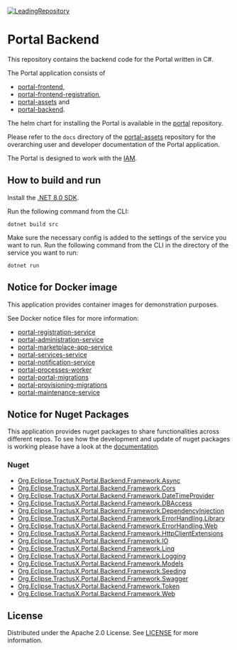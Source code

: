 [![LeadingRepository](https://img.shields.io/badge/Leading_Repository-Portal-blue)](https://github.com/eclipse-tractusx/portal)

# Portal Backend

This repository contains the backend code for the Portal written in C#.

The Portal application consists of

- [portal-frontend](https://github.com/eclipse-tractusx/portal-frontend),
- [portal-frontend-registration](https://github.com/eclipse-tractusx/portal-frontend-registration),
- [portal-assets](https://github.com/eclipse-tractusx/portal-assets) and
- [portal-backend](https://github.com/eclipse-tractusx/portal-backend).

The helm chart for installing the Portal is available in the [portal](https://github.com/eclipse-tractusx/portal) repository.

Please refer to the `docs` directory of the [portal-assets](https://github.com/eclipse-tractusx/portal-assets) repository for the overarching user and developer documentation of the Portal application.

The Portal is designed to work with the [IAM](https://github.com/eclipse-tractusx/portal-iam).

## How to build and run

Install the [.NET 8.0 SDK](https://www.microsoft.com/net/download).

Run the following command from the CLI:

```console
dotnet build src
```

Make sure the necessary config is added to the settings of the service you want to run.
Run the following command from the CLI in the directory of the service you want to run:

```console
dotnet run
```

## Notice for Docker image

This application provides container images for demonstration purposes.

See Docker notice files for more information:

* [portal-registration-service](./docker/notice-registration-service.md)
* [portal-administration-service](./docker/notice-administration-service.md)
* [portal-marketplace-app-service](./docker/notice-marketplace-app-service.md)
* [portal-services-service](./docker/notice-services-service.md)
* [portal-notification-service](./docker/notice-notification-service.md)
* [portal-processes-worker](./docker/notice-processes-worker.md)
* [portal-portal-migrations](./docker/notice-portal-migrations.md)
* [portal-provisioning-migrations](./docker/notice-provisioning-migrations.md)
* [portal-maintenance-service](./docker/notice-maintenance-service.md)

## Notice for Nuget Packages

This application provides nuget packages to share functionalities across different repos. To see how the development and update of nuget packages is working please have a look at the [documentation](/docs/nuget/update-nuget-packages.md).

### Nuget

* [Org.Eclipse.TractusX.Portal.Backend.Framework.Async](https://www.nuget.org/packages/Org.Eclipse.TractusX.Portal.Backend.Framework.Async/)
* [Org.Eclipse.TractusX.Portal.Backend.Framework.Cors](https://www.nuget.org/packages/Org.Eclipse.TractusX.Portal.Backend.Framework.Cors/)
* [Org.Eclipse.TractusX.Portal.Backend.Framework.DateTimeProvider](https://www.nuget.org/packages/Org.Eclipse.TractusX.Portal.Backend.Framework.DateTimeProvider/)
* [Org.Eclipse.TractusX.Portal.Backend.Framework.DBAccess](https://www.nuget.org/packages/Org.Eclipse.TractusX.Portal.Backend.Framework.DBAccess/)
* [Org.Eclipse.TractusX.Portal.Backend.Framework.DependencyInjection](https://www.nuget.org/packages/Org.Eclipse.TractusX.Portal.Backend.Framework.DependencyInjection/)
* [Org.Eclipse.TractusX.Portal.Backend.Framework.ErrorHandling.Library](https://www.nuget.org/packages/Org.Eclipse.TractusX.Portal.Backend.Framework.ErrorHandling.Library/)
* [Org.Eclipse.TractusX.Portal.Backend.Framework.ErrorHandling.Web](https://www.nuget.org/packages/Org.Eclipse.TractusX.Portal.Backend.Framework.ErrorHandling.Web/)
* [Org.Eclipse.TractusX.Portal.Backend.Framework.HttpClientExtensions](https://www.nuget.org/packages/Org.Eclipse.TractusX.Portal.Backend.Framework.HttpClientExtensions/)
* [Org.Eclipse.TractusX.Portal.Backend.Framework.IO](https://www.nuget.org/packages/Org.Eclipse.TractusX.Portal.Backend.Framework.IO/)
* [Org.Eclipse.TractusX.Portal.Backend.Framework.Linq](https://www.nuget.org/packages/Org.Eclipse.TractusX.Portal.Backend.Framework.Linq/)
* [Org.Eclipse.TractusX.Portal.Backend.Framework.Logging](https://www.nuget.org/packages/Org.Eclipse.TractusX.Portal.Backend.Framework.Logging/)
* [Org.Eclipse.TractusX.Portal.Backend.Framework.Models](https://www.nuget.org/packages/Org.Eclipse.TractusX.Portal.Backend.Framework.Models/)
* [Org.Eclipse.TractusX.Portal.Backend.Framework.Seeding](https://www.nuget.org/packages/Org.Eclipse.TractusX.Portal.Backend.Framework.Seeding/)
* [Org.Eclipse.TractusX.Portal.Backend.Framework.Swagger](https://www.nuget.org/packages/Org.Eclipse.TractusX.Portal.Backend.Framework.Swagger/)
* [Org.Eclipse.TractusX.Portal.Backend.Framework.Token](https://www.nuget.org/packages/Org.Eclipse.TractusX.Portal.Backend.Framework.Token/)
* [Org.Eclipse.TractusX.Portal.Backend.Framework.Web](https://www.nuget.org/packages/Org.Eclipse.TractusX.Portal.Backend.Framework.Web/)

## License

Distributed under the Apache 2.0 License.
See [LICENSE](./LICENSE) for more information.
